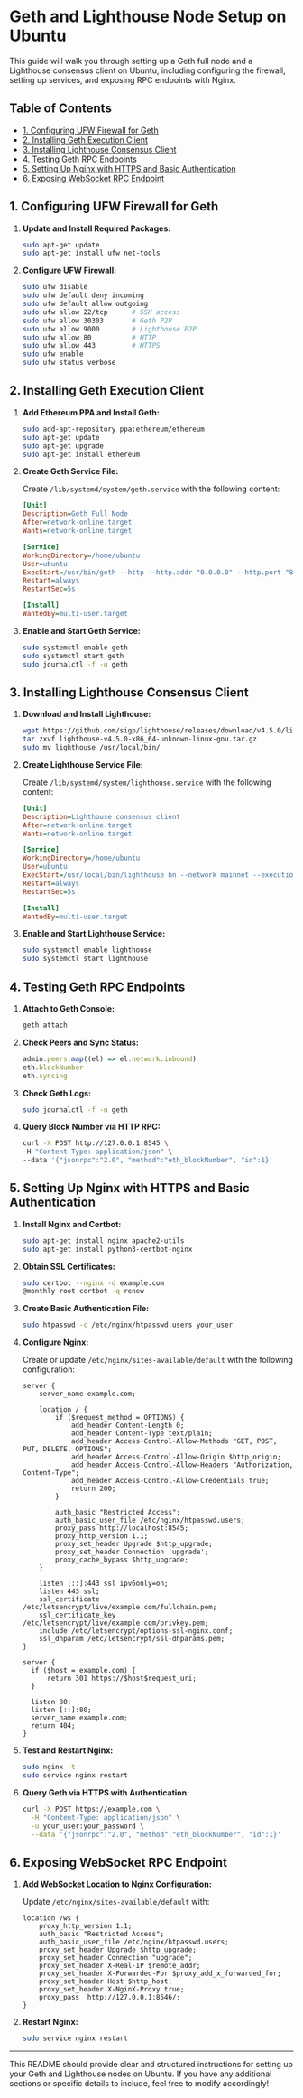 # Geth and Lighthouse Node Setup on Ubuntu

This guide will walk you through setting up a Geth full node and a Lighthouse consensus client on Ubuntu, including configuring the firewall, setting up services, and exposing RPC endpoints with Nginx.

## Table of Contents

- [1. Configuring UFW Firewall for Geth](#1-configuring-ufw-firewall-for-geth)
- [2. Installing Geth Execution Client](#2-installing-geth-execution-client)
- [3. Installing Lighthouse Consensus Client](#3-installing-lighthouse-consensus-client)
- [4. Testing Geth RPC Endpoints](#4-testing-geth-rpc-endpoints)
- [5. Setting Up Nginx with HTTPS and Basic Authentication](#5-setting-up-nginx-with-https-and-basic-authentication)
- [6. Exposing WebSocket RPC Endpoint](#6-exposing-websocket-rpc-endpoint)

## 1. Configuring UFW Firewall for Geth

1. **Update and Install Required Packages:**

    ```bash
    sudo apt-get update
    sudo apt-get install ufw net-tools
    ```

2. **Configure UFW Firewall:**

    ```bash
    sudo ufw disable
    sudo ufw default deny incoming
    sudo ufw default allow outgoing
    sudo ufw allow 22/tcp      # SSH access
    sudo ufw allow 30303       # Geth P2P
    sudo ufw allow 9000        # Lighthouse P2P
    sudo ufw allow 80          # HTTP
    sudo ufw allow 443         # HTTPS
    sudo ufw enable
    sudo ufw status verbose
    ```

## 2. Installing Geth Execution Client

1. **Add Ethereum PPA and Install Geth:**

    ```bash
    sudo add-apt-repository ppa:ethereum/ethereum
    sudo apt-get update
    sudo apt-get upgrade
    sudo apt-get install ethereum
    ```

2. **Create Geth Service File:**

    Create `/lib/systemd/system/geth.service` with the following content:

    ```ini
    [Unit]
    Description=Geth Full Node
    After=network-online.target
    Wants=network-online.target

    [Service]
    WorkingDirectory=/home/ubuntu
    User=ubuntu
    ExecStart=/usr/bin/geth --http --http.addr "0.0.0.0" --http.port "8545" --http.corsdomain "*" --http.api personal,eth,net,web3,debug,txpool,admin --authrpc.jwtsecret /tmp/jwtsecret --ws --ws.port 8546 --ws.api eth,net,web3,txpool,debug --ws.origins="*" --metrics --maxpeers 150 
    Restart=always
    RestartSec=5s

    [Install]
    WantedBy=multi-user.target
    ```

3. **Enable and Start Geth Service:**

    ```bash
    sudo systemctl enable geth
    sudo systemctl start geth
    sudo journalctl -f -u geth
    ```

## 3. Installing Lighthouse Consensus Client

1. **Download and Install Lighthouse:**

    ```bash
    wget https://github.com/sigp/lighthouse/releases/download/v4.5.0/lighthouse-v4.5.0-x86_64-unknown-linux-gnu.tar.gz
    tar zxvf lighthouse-v4.5.0-x86_64-unknown-linux-gnu.tar.gz
    sudo mv lighthouse /usr/local/bin/
    ```

2. **Create Lighthouse Service File:**

    Create `/lib/systemd/system/lighthouse.service` with the following content:

    ```ini
    [Unit]
    Description=Lighthouse consensus client
    After=network-online.target
    Wants=network-online.target

    [Service]
    WorkingDirectory=/home/ubuntu
    User=ubuntu
    ExecStart=/usr/local/bin/lighthouse bn --network mainnet --execution-endpoint http://localhost:8551 --execution-jwt /tmp/jwtsecret --checkpoint-sync-url https://mainnet.checkpoint.sigp.io --disable-deposit-contract-sync
    Restart=always
    RestartSec=5s

    [Install]
    WantedBy=multi-user.target
    ```

3. **Enable and Start Lighthouse Service:**

    ```bash
    sudo systemctl enable lighthouse
    sudo systemctl start lighthouse
    ```

## 4. Testing Geth RPC Endpoints

1. **Attach to Geth Console:**

    ```bash
    geth attach
    ```

2. **Check Peers and Sync Status:**

    ```js
    admin.peers.map((el) => el.network.inbound)
    eth.blockNumber
    eth.syncing
    ```

3. **Check Geth Logs:**

    ```bash
    sudo journalctl -f -u geth
    ```

4. **Query Block Number via HTTP RPC:**

    ```bash
    curl -X POST http://127.0.0.1:8545 \
    -H "Content-Type: application/json" \
    --data '{"jsonrpc":"2.0", "method":"eth_blockNumber", "id":1}'
    ```

## 5. Setting Up Nginx with HTTPS and Basic Authentication

1. **Install Nginx and Certbot:**

    ```bash
    sudo apt-get install nginx apache2-utils
    sudo apt-get install python3-certbot-nginx
    ```

2. **Obtain SSL Certificates:**

    ```bash
    sudo certbot --nginx -d example.com
    @monthly root certbot -q renew
    ```

3. **Create Basic Authentication File:**

    ```bash
    sudo htpasswd -c /etc/nginx/htpasswd.users your_user
    ```

4. **Configure Nginx:**

    Create or update `/etc/nginx/sites-available/default` with the following configuration:

    ```nginx
    server {
        server_name example.com;

        location / {
            if ($request_method = OPTIONS) {
                add_header Content-Length 0;
                add_header Content-Type text/plain;
                add_header Access-Control-Allow-Methods "GET, POST, PUT, DELETE, OPTIONS";
                add_header Access-Control-Allow-Origin $http_origin;
                add_header Access-Control-Allow-Headers "Authorization, Content-Type";
                add_header Access-Control-Allow-Credentials true;
                return 200;
            }

            auth_basic "Restricted Access";
            auth_basic_user_file /etc/nginx/htpasswd.users;
            proxy_pass http://localhost:8545;
            proxy_http_version 1.1;
            proxy_set_header Upgrade $http_upgrade;
            proxy_set_header Connection 'upgrade';
            proxy_cache_bypass $http_upgrade;
        }

        listen [::]:443 ssl ipv6only=on;
        listen 443 ssl;
        ssl_certificate /etc/letsencrypt/live/example.com/fullchain.pem;
        ssl_certificate_key /etc/letsencrypt/live/example.com/privkey.pem;
        include /etc/letsencrypt/options-ssl-nginx.conf;
        ssl_dhparam /etc/letsencrypt/ssl-dhparams.pem;
    }

    server {
      if ($host = example.com) {
          return 301 https://$host$request_uri;
      }

      listen 80;
      listen [::]:80;
      server_name example.com;
      return 404;
    }
    ```

5. **Test and Restart Nginx:**

    ```bash
    sudo nginx -t
    sudo service nginx restart
    ```

6. **Query Geth via HTTPS with Authentication:**

    ```bash
    curl -X POST https://example.com \
      -H "Content-Type: application/json" \
      -u your_user:your_password \
      --data '{"jsonrpc":"2.0", "method":"eth_blockNumber", "id":1}'
    ```

## 6. Exposing WebSocket RPC Endpoint

1. **Add WebSocket Location to Nginx Configuration:**

    Update `/etc/nginx/sites-available/default` with:

    ```nginx
    location /ws {
        proxy_http_version 1.1;
        auth_basic "Restricted Access";
        auth_basic_user_file /etc/nginx/htpasswd.users;
        proxy_set_header Upgrade $http_upgrade;
        proxy_set_header Connection "upgrade";
        proxy_set_header X-Real-IP $remote_addr;
        proxy_set_header X-Forwarded-For $proxy_add_x_forwarded_for;
        proxy_set_header Host $http_host;
        proxy_set_header X-NginX-Proxy true;
        proxy_pass  http://127.0.0.1:8546/;
    }
    ```

2. **Restart Nginx:**

    ```bash
    sudo service nginx restart
    ```

---

This README should provide clear and structured instructions for setting up your Geth and Lighthouse nodes on Ubuntu. If you have any additional sections or specific details to include, feel free to modify accordingly!
